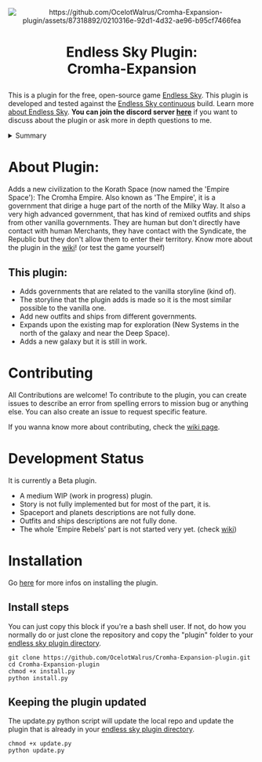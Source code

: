 <p align=center><img src="https://github.com/OcelotWalrus/Cromha-Expansion-plugin/assets/87318892/0210316e-92d1-4d32-ae96-b95cf7466fea" alt="https://github.com/OcelotWalrus/Cromha-Expansion-plugin/assets/87318892/0210316e-92d1-4d32-ae96-b95cf7466fea" /></p>

<h1><p align=center>Endless Sky Plugin:<br />Cromha-Expansion</p></h1>

This is a plugin for the free, open-source game [Endless Sky][es]. This plugin
is developed and tested against the [Endless Sky continuous][continuous] build.
Learn more [about Endless Sky][esweb].
**You can join the discord server [here](https://discord.gg/tafa8dVH5Q)** if you want to discuss about the plugin or ask more in depth questions to me.


<details>

  <summary>Summary</summary>

* [About plugin](https://github.com/OcelotWalrus/Cromha-Expansion-plugin/blob/main/README.md#about-plugin)
    * [This plugin](https://github.com/OcelotWalrus/Cromha-Expansion-plugin/blob/main/README.md#this-plugin)
* [Contributing](https://github.com/OcelotWalrus/Cromha-Expansion-plugin/blob/main/README.md#contributing)
* [Development status](https://github.com/OcelotWalrus/Cromha-Expansion-plugin/blob/main/README.md#development-status)
* [Installation](https://github.com/OcelotWalrus/Cromha-Expansion-plugin/blob/main/README.md#installation)
    * [Install steps](https://github.com/OcelotWalrus/Cromha-Expansion-plugin/blob/main/README.md#install-steps)
    * [Keeping the plugin updated](https://github.com/OcelotWalrus/Cromha-Expansion-plugin/blob/main/README.md#keeping-the-plugin-updated)

</details>

# About Plugin:

Adds a new civilization to the Korath Space (now named the 'Empire Space'): The Cromha Empire. Also known as 'The Empire', it is a government that dirige a huge part of the north of the Milky Way. It also a very high advanced government, that has kind of remixed outfits and ships from other vanilla governments. They are human but don't directly have contact with human Merchants, they have contact with the Syndicate, the Republic but they don't allow them to enter their territory. Know more about the plugin in the [wiki](https://github.com/OcelotWalrus/Cromha-Expansion-plugin/wiki)! (or test the game yourself)

## This plugin:

* Adds governments that are related to the vanilla storyline (kind of).
* The storyline that the plugin adds is made so it is the most similar possible to the vanilla one.
* Add new outfits and ships from different governments.
* Expands upon the existing map for exploration (New Systems in the north of the galaxy and near the Deep Space).
* Adds a new galaxy but it is still in work.

# Contributing

All Contributions are welcome!
To contribute to the plugin, you can create issues to describe an error from spelling errors to mission bug or anything else.
You can also create an issue to request specific feature.

If you wanna know more about contributing, check the [wiki page](https://github.com/OcelotWalrus/Cromha-Expansion-plugin/wiki/Contributor-Guide).

# Development Status
It is currently a Beta plugin.

* A medium WIP (work in progress) plugin.
* Story is not fully implemented but for most of the part, it is.
* Spaceport and planets descriptions are not fully done.
* Outfits and ships descriptions are not fully done.
* The whole 'Empire Rebels' part is not started very yet. (check [wiki](https://github.com/OcelotWalrus/Cromha-Expansion-plugin/wiki/Governments-&-Major-Factions))

# Installation
Go [here](https://github.com/OcelotWalrus/Cromha-Expansion-plugin/wiki/User-Guide) for more infos on installing the plugin.

## Install steps

You can just copy this block if you're a bash shell user. If not, do how you normally do or just clone the repository and copy the "plugin" folder to your [endless sky plugin directory](https://github.com/endless-sky/endless-sky/wiki/CreatingPlugins).

```
git clone https://github.com/OcelotWalrus/Cromha-Expansion-plugin.git
cd Cromha-Expansion-plugin
chmod +x install.py
python install.py
```

## Keeping the plugin updated
The update.py python script will update the local repo and update the plugin that is already in your [endless sky plugin directory](https://github.com/endless-sky/endless-sky/wiki/CreatingPlugins).
```
chmod +x update.py
python update.py
```
[es]: https://github.com/endless-sky/endless-sky
[continuous]: https://github.com/endless-sky/endless-sky/releases/tag/continuous
[esweb]: https://endless-sky.github.io/
